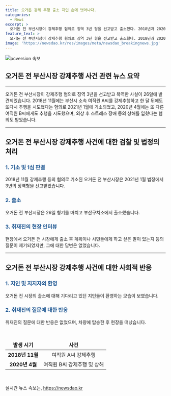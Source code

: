 ```yaml
---
title: 오거돈 강제 추행 출소 지인 손에 벗어나다.
categories:
  - News
excerpt: >
  오거돈 전 부산시장이 강제추행 혐의로 징역 3년 형을 선고받고 출소했다. 2018년과 2020년에 여직원을 강제추행하고 상해를 입힌 혐의를 받았다. 출소 후 공개된 모습에 대한 이목이 집중되고 있다.
feature_text: >
  오거돈 전 부산시장이 강제추행 혐의로 징역 3년 형을 선고받고 출소했다. 2018년과 2020년에 여직원을 강제추행하고 상해를 입힌 혐의를 받았다. 출소 후 공개된 모습에 대한 이목이 집중되고 있다.
image: 'https://newsdao.kr/res/images/meta/newsdao_breakingnews.jpg'
---
```


<p><img src="https://newsdao.kr/res/images/meta/newsdao_breakingnews.jpg" alt="pcversion 속보" /></p>

<h2 data-ke-size="size26">오거돈 전 부산시장 강제추행 사건 관련 뉴스 요약</h2>

<hr>

<p data-ke-size="size16">오거돈 전 부산시장이 강제추행 혐의로 징역 3년을 선고받고 복역한 사실이 26일에 발견되었습니다. 2018년 11월에는 부산시 소속 여직원 A씨를 강제추행하고 한 달 뒤에도 또다시 추행을 시도했다는 혐의로 2021년 1월에 기소되었고, 2020년 4월에는 또 다른 여직원 B씨에게도 추행을 시도했으며, 외상 후 스트레스 장애 등의 상해를 입혔다는 혐의도 받았습니다.</p>

<hr>

<h2 data-ke-size="size26">오거돈 전 부산시장 강제추행 사건에 대한 검찰 및 법정의 처리</h2>

<h3><b><span style="color: #1a5490;">1. 기소 및 1심 판결</span></b></h3>

<p data-ke-size="size16">2018년 11월 강제추행 등의 혐의로 기소된 오거돈 전 부산시장은 2021년 1월 법정에서 3년의 징역형을 선고받았습니다.</p>

<h3><b><span style="color: #1a5490;">2. 출소</span></b></h3>

<p data-ke-size="size16">오거돈 전 부산시장은 26일 형기를 마치고 부산구치소에서 출소했습니다.</p>

<h3><b><span style="color: #1a5490;">3. 취재진의 현장 인터뷰</span></b></h3>

<p data-ke-size="size16">현장에서 오거돈 전 시장에게 출소 후 계획이나 시민들에게 하고 싶은 말이 있는지 등의 질문이 제기되었지만, 그에 대한 답변은 없었습니다.</p>

<hr>

<h2 data-ke-size="size26">오거돈 전 부산시장 강제추행 사건에 대한 사회적 반응</h2>

<h3><b><span style="color: #1a5490;">1. 지인 및 지지자의 환영</span></b></h3>

<p data-ke-size="size16">오거돈 전 시장의 출소에 대해 기다리고 있던 지인들이 환영하는 모습이 보였습니다.</p>

<h3><b><span style="color: #1a5490;">2. 취재진의 질문에 대한 반응</span></b></h3>

<p data-ke-size="size16">취재진의 질문에 대한 반응은 없었으며, 차량에 탑승한 후 현장을 떠났습니다.</p>

<p data-ke-size="size16">&nbsp;</p>

<table>
<thead>
<tr>
<td style="text-align: center; height: 17px;"><b>발생 시기</b></td>
<td style="text-align: center; height: 17px;"><b>사건</b></td>
</tr>
</thead>
<tbody>
<tr>
<td style="text-align: center; height: 17px;"><b>2018년 11월</b></td>
<td style="text-align: center; height: 17px;">여직원 A씨 강제추행</td>
</tr>
<tr>
<td style="text-align: center; height: 17px;"><b>2020년 4월</b></td>
<td style="text-align: center; height: 17px;">여직원 B씨 강제추행 및 상해</td>
</tr>
</tbody>
</table>

<p data-ke-size="size16">&nbsp;</p>
실시간 뉴스 속보는, <a href="https://newsdao.kr" rel="dofollow">https://newsdao.kr</a>


